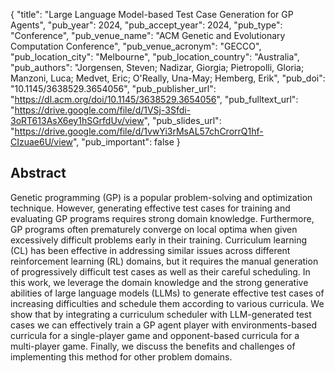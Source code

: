 {
  "title": "Large Language Model-based Test Case Generation for GP Agents",
  "pub_year": 2024,
  "pub_accept_year": 2024,
  "pub_type": "Conference",
  "pub_venue_name": "ACM Genetic and Evolutionary Computation Conference",
  "pub_venue_acronym": "GECCO",
  "pub_location_city": "Melbourne",
  "pub_location_country": "Australia",
  "pub_authors": "Jorgensen, Steven; Nadizar, Giorgia; Pietropolli, Gloria; Manzoni, Luca; Medvet, Eric; O'Really, Una-May; Hemberg, Erik",
  "pub_doi": "10.1145/3638529.3654056",
  "pub_publisher_url": "https://dl.acm.org/doi/10.1145/3638529.3654056",
  "pub_fulltext_url": "https://drive.google.com/file/d/1VSj-3Sfdi-3oRT613AsX6ey1hSGrfdUv/view",
  "pub_slides_url": "https://drive.google.com/file/d/1vwYi3rMsAL57chCrorrQ1hf-CIzuae6U/view",
  "pub_important": false
}

## Abstract
Genetic programming (GP) is a popular problem-solving and optimization technique. However, generating effective test cases for training and evaluating GP programs requires strong domain knowledge. Furthermore, GP programs often prematurely converge on local optima when given excessively difficult problems early in their training. Curriculum learning (CL) has been effective in addressing similar issues across different reinforcement learning (RL) domains, but it requires the manual generation of progressively difficult test cases as well as their careful scheduling. In this work, we leverage the domain knowledge and the strong generative abilities of large language models (LLMs) to generate effective test cases of increasing difficulties and schedule them according to various curricula. We show that by integrating a curriculum scheduler with LLM-generated test cases we can effectively train a GP agent player with environments-based curricula for a single-player game and opponent-based curricula for a multi-player game. Finally, we discuss the benefits and challenges of implementing this method for other problem domains.
